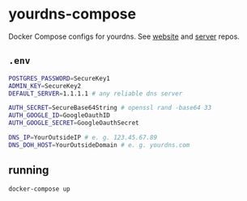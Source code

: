 # yourdns-compose
Docker Compose configs for yourdns. See [website](https://github.com/Milk-Cool/yourdns-website) and [server](https://github.com/Milk-Cool/yourdns-server) repos.

## `.env`
```bash
POSTGRES_PASSWORD=SecureKey1
ADMIN_KEY=SecureKey2
DEFAULT_SERVER=1.1.1.1 # any reliable dns server

AUTH_SECRET=SecureBase64String # openssl rand -base64 33
AUTH_GOOGLE_ID=GoogleOauthID
AUTH_GOOGLE_SECRET=GoogleOauthSecret

DNS_IP=YourOutsideIP # e. g. 123.45.67.89
DNS_DOH_HOST=YourOutsideDomain # e. g. yourdns.com
```

## running
```bash
docker-compose up
```